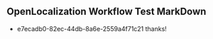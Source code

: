 ## OpenLocalization Workflow Test MarkDown
* e7ecadb0-82ec-44db-8a6e-2559a4f71c21 thanks!

<!--HONumber=Aug16_HO1-->


